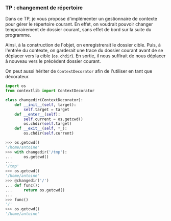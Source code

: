 ### TP : changement de répertoire

Dans ce TP, je vous propose d'implémenter un gestionnaire de contexte pour gérer le répertoire courant.
En effet, on voudrait pouvoir changer temporairement de dossier courant, sans effet de bord sur la suite du programme.

Ainsi, à la construction de l'objet, on enregistrerait le dossier cible.
Puis, à l'entrée du contexte, on garderait une trace du dossier courant avant de se déplacer vers la cible (`os.chdir`).
En sortie, il nous suffirait de nous déplacer à nouveau vers le précédent dossier courant.

On peut aussi hériter de `ContextDecorator` afin de l'utiliser en tant que décorateur.

```python
import os
from contextlib import ContextDecorator

class changedir(ContextDecorator):
    def __init__(self, target):
        self.target = target
    def __enter__(self):
        self.current = os.getcwd()
        os.chdir(self.target)
    def __exit__(self, *_):
        os.chdir(self.current)
```

```python
>>> os.getcwd()
'/home/antoine'
>>> with changedir('/tmp'):
...     os.getcwd()
...
'/tmp'
>>> os.getcwd()
'/home/antoine'
>>> @changedir('/')
... def func():
...     return os.getcwd()
...
>>> func()
'/'
>>> os.getcwd()
'/home/antoine'
```
